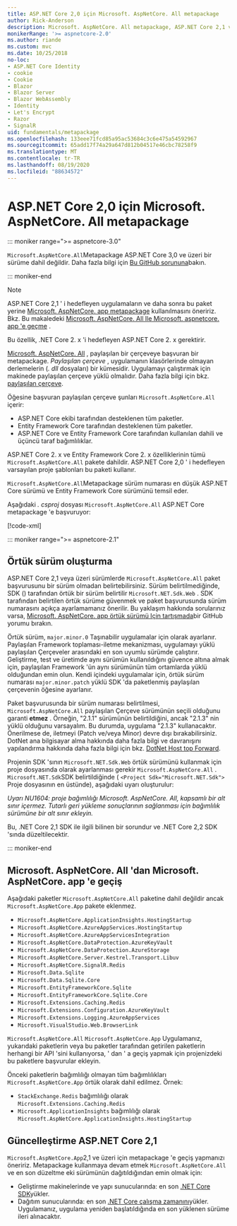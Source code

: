 ```yaml
---
title: ASP.NET Core 2,0 için Microsoft. AspNetCore. All metapackage
author: Rick-Anderson
description: Microsoft. AspNetCore. All metapackage, ASP.NET Core 2,1 ve üzeri için önerilmez.
monikerRange: '>= aspnetcore-2.0'
ms.author: riande
ms.custom: mvc
ms.date: 10/25/2018
no-loc:
- ASP.NET Core Identity
- cookie
- Cookie
- Blazor
- Blazor Server
- Blazor WebAssembly
- Identity
- Let's Encrypt
- Razor
- SignalR
uid: fundamentals/metapackage
ms.openlocfilehash: 133eee71fcd85a95ac53684c3c6e475a54592967
ms.sourcegitcommit: 65add17f74a29a647d812b04517e46cbc78258f9
ms.translationtype: MT
ms.contentlocale: tr-TR
ms.lasthandoff: 08/19/2020
ms.locfileid: "88634572"
---
```

# <a name="microsoftaspnetcoreall-metapackage-for-aspnet-core-20"></a>ASP.NET Core 2,0 için Microsoft. AspNetCore. All metapackage

::: moniker range=">= aspnetcore-3.0"

`Microsoft.AspNetCore.All`Metapackage ASP.NET Core 3,0 ve üzeri bir sürüme dahil değildir. Daha fazla bilgi için [Bu GitHub sorununa](https://github.com/aspnet/Announcements/issues/314)bakın.

::: moniker-end

> [!NOTE]
> ASP.NET Core 2,1 ' i hedefleyen uygulamaların ve daha sonra bu paket yerine [Microsoft. AspNetCore. app metapackage](xref:fundamentals/metapackage-app) kullanılmasını öneririz. Bkz. Bu makaledeki [Microsoft. AspNetCore. All Ile Microsoft. aspnetcore. app 'e geçme](#migrate) .

Bu özellik, .NET Core 2. x 'i hedefleyen ASP.NET Core 2. x gerektirir.

[Microsoft. AspNetCore. All](https://www.nuget.org/packages/Microsoft.AspNetCore.All) , paylaşılan bir çerçeveye başvuran bir metapackage. *Paylaşılan çerçeve* , uygulamanın klasörlerinde olmayan derlemelerin (*. dll* dosyaları) bir kümesidir. Uygulamayı çalıştırmak için makinede paylaşılan çerçeve yüklü olmalıdır. Daha fazla bilgi için bkz. [paylaşılan çerçeve](https://natemcmaster.com/blog/2018/08/29/netcore-primitives-2/).

Öğesine başvuran paylaşılan çerçeve şunları `Microsoft.AspNetCore.All` içerir:

* ASP.NET Core ekibi tarafından desteklenen tüm paketler.
* Entity Framework Core tarafından desteklenen tüm paketler.
* ASP.NET Core ve Entity Framework Core tarafından kullanılan dahili ve üçüncü taraf bağımlılıklar.

ASP.NET Core 2. x ve Entity Framework Core 2. x özelliklerinin tümü `Microsoft.AspNetCore.All` pakete dahildir. ASP.NET Core 2,0 ' i hedefleyen varsayılan proje şablonları bu paketi kullanır.

`Microsoft.AspNetCore.All`Metapackage sürüm numarası en düşük ASP.NET Core sürümü ve Entity Framework Core sürümünü temsil eder.

Aşağıdaki *. csproj* dosyası `Microsoft.AspNetCore.All` ASP.NET Core metapackage 'e başvuruyor:

[!code-xml[](metapackage/samples/Metapackage.All.Example.csproj?highlight=8)]

::: moniker range=">= aspnetcore-2.1"

## <a name="implicit-versioning"></a>Örtük sürüm oluşturma

ASP.NET Core 2,1 veya üzeri sürümlerde `Microsoft.AspNetCore.All` paket başvurusunu bir sürüm olmadan belirtebilirsiniz. Sürüm belirtilmediğinde, SDK () tarafından örtük bir sürüm belirtilir `Microsoft.NET.Sdk.Web` . SDK tarafından belirtilen örtük sürüme güvenmek ve paket başvurusunda sürüm numarasını açıkça ayarlamamanız önerilir. Bu yaklaşım hakkında sorularınız varsa, [Microsoft. AspNetCore. app örtük sürümü Için tartışmada](https://github.com/dotnet/AspNetCore.Docs/issues/6430)bir GitHub yorumu bırakın.

Örtük sürüm, `major.minor.0` Taşınabilir uygulamalar için olarak ayarlanır. Paylaşılan Framework toplaması-iletme mekanizması, uygulamayı yüklü paylaşılan Çerçeveler arasındaki en son uyumlu sürümde çalıştırır. Geliştirme, test ve üretimde aynı sürümün kullanıldığını güvence altına almak için, paylaşılan Framework 'ün aynı sürümünün tüm ortamlarda yüklü olduğundan emin olun. Kendi içindeki uygulamalar için, örtük sürüm numarası `major.minor.patch` yüklü SDK 'da paketlenmiş paylaşılan çerçevenin öğesine ayarlanır.

Paket başvurusunda bir sürüm numarası belirtilmesi, `Microsoft.AspNetCore.All` paylaşılan Çerçeve sürümünün seçili olduğunu garanti **etmez** . Örneğin, "2.1.1" sürümünün belirtildiğini, ancak "2.1.3" nin yüklü olduğunu varsayalım. Bu durumda, uygulama "2.1.3" kullanacaktır. Önerilmese de, iletmeyi (Patch ve/veya Minor) devre dışı bırakabilirsiniz. DotNet ana bilgisayar alma hakkında daha fazla bilgi ve davranışını yapılandırma hakkında daha fazla bilgi için bkz. [DotNet Host top Forward](https://github.com/dotnet/core-setup/blob/master/Documentation/design-docs/roll-forward-on-no-candidate-fx.md).

Projenin SDK 'sının `Microsoft.NET.Sdk.Web` örtük sürümünü kullanmak için proje dosyasında olarak ayarlanması gerekir `Microsoft.AspNetCore.All` . `Microsoft.NET.Sdk`SDK belirtildiğinde ( `<Project Sdk="Microsoft.NET.Sdk">` Proje dosyasının en üstünde), aşağıdaki uyarı oluşturulur:

*Uyarı NU1604: proje bağımlılığı Microsoft. AspNetCore. All, kapsamlı bir alt sınır içermez. Tutarlı geri yükleme sonuçlarının sağlanması için bağımlılık sürümüne bir alt sınır ekleyin.*

Bu, .NET Core 2,1 SDK ile ilgili bilinen bir sorundur ve .NET Core 2,2 SDK 'sında düzeltilecektir.

::: moniker-end

<a name="migrate"></a>

## <a name="migrating-from-microsoftaspnetcoreall-to-microsoftaspnetcoreapp"></a>Microsoft. AspNetCore. All 'dan Microsoft. AspNetCore. app 'e geçiş

Aşağıdaki paketler `Microsoft.AspNetCore.All` paketine dahil değildir ancak `Microsoft.AspNetCore.App` pakete eklenmez.

* `Microsoft.AspNetCore.ApplicationInsights.HostingStartup`
* `Microsoft.AspNetCore.AzureAppServices.HostingStartup`
* `Microsoft.AspNetCore.AzureAppServicesIntegration`
* `Microsoft.AspNetCore.DataProtection.AzureKeyVault`
* `Microsoft.AspNetCore.DataProtection.AzureStorage`
* `Microsoft.AspNetCore.Server.Kestrel.Transport.Libuv`
* `Microsoft.AspNetCore.SignalR.Redis`
* `Microsoft.Data.Sqlite`
* `Microsoft.Data.Sqlite.Core`
* `Microsoft.EntityFrameworkCore.Sqlite`
* `Microsoft.EntityFrameworkCore.Sqlite.Core`
* `Microsoft.Extensions.Caching.Redis`
* `Microsoft.Extensions.Configuration.AzureKeyVault`
* `Microsoft.Extensions.Logging.AzureAppServices`
* `Microsoft.VisualStudio.Web.BrowserLink`

`Microsoft.AspNetCore.All` `Microsoft.AspNetCore.App` Uygulamanız, yukarıdaki paketlerin veya bu paketler tarafından getirilen paketlerin herhangi bir API 'sini kullanıyorsa, ' dan ' a geçiş yapmak için projenizdeki bu paketlere başvurular ekleyin.

Önceki paketlerin bağımlılığı olmayan tüm bağımlılıkları `Microsoft.AspNetCore.App` örtük olarak dahil edilmez. Örnek:

* `StackExchange.Redis` bağımlılığı olarak `Microsoft.Extensions.Caching.Redis`
* `Microsoft.ApplicationInsights` bağımlılığı olarak `Microsoft.AspNetCore.ApplicationInsights.HostingStartup`

## <a name="update-aspnet-core-21"></a>Güncelleştirme ASP.NET Core 2,1

`Microsoft.AspNetCore.App`2,1 ve üzeri için metapackage 'e geçiş yapmanızı öneririz. Metapackage kullanmaya devam etmek `Microsoft.AspNetCore.All` ve en son düzeltme eki sürümünün dağıtıldığından emin olmak için:

* Geliştirme makinelerinde ve yapı sunucularında: en son [.NET Core SDK](https://dotnet.microsoft.com/download)yükler.
* Dağıtım sunucularında: en son [.NET Core çalışma zamanını](https://dotnet.microsoft.com/download)yükler.
 Uygulamanız, uygulama yeniden başlatıldığında en son yüklenen sürüme ileri alınacaktır.

